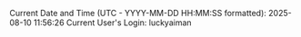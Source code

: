Current Date and Time (UTC - YYYY-MM-DD HH:MM:SS formatted): 2025-08-10 11:56:26
Current User's Login: luckyaiman

